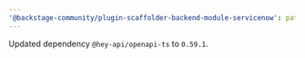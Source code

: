 ```yaml
---
'@backstage-community/plugin-scaffolder-backend-module-servicenow': patch
---
```


Updated dependency `@hey-api/openapi-ts` to `0.59.1`.
